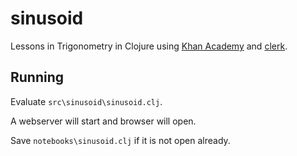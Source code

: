 # sinusoid

Lessons in Trigonometry in Clojure using [Khan Academy](https://www.khanacademy.org/math/trigonometry) and [clerk](https://github.com/nextjournal/clerk).

## Running

Evaluate `src\sinusoid\sinusoid.clj`.

A webserver will start and browser will open.

Save `notebooks\sinusoid.clj` if it is not open  already.